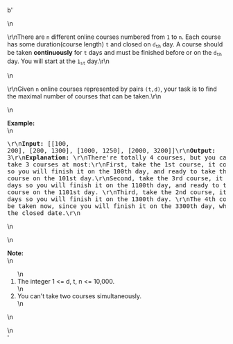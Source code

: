 b'<div class="question-description">\n<p><p>\r\nThere are <code>n</code> different online courses numbered from <code>1</code> to <code>n</code>. Each course has some duration(course length)  <code>t</code> and closed on <code>d<sub>th</sub></code> day. A course should be taken <b>continuously</b> for <code>t</code> days and must be finished before or on the <code>d<sub>th</sub></code> day. You will start at the <code>1<sub>st</sub></code> day.\r\n</p>\n<p>\r\nGiven <code>n</code> online courses represented by pairs <code>(t,d)</code>, your task is to find the maximal number of courses that can be taken.\r\n</p>\n<p><b>Example:</b><br/>\n<pre>\r\n<b>Input:</b> [[100, 200], [200, 1300], [1000, 1250], [2000, 3200]]\r\n<b>Output:</b> 3\r\n<b>Explanation:</b> \r\nThere\'re totally 4 courses, but you can take 3 courses at most:\r\nFirst, take the 1st course, it costs 100 days so you will finish it on the 100th day, and ready to take the next course on the 101st day.\r\nSecond, take the 3rd course, it costs 1000 days so you will finish it on the 1100th day, and ready to take the next course on the 1101st day. \r\nThird, take the 2nd course, it costs 200 days so you will finish it on the 1300th day. \r\nThe 4th course cannot be taken now, since you will finish it on the 3300th day, which exceeds the closed date.\r\n</pre>\n</p>\n<p><b>Note:</b><br/>\n<ol>\n<li>The integer 1 &lt;= d, t, n &lt;= 10,000. </li>\n<li>You can\'t take two courses simultaneously.</li>\n</ol>\n</p></p>\n</div>'